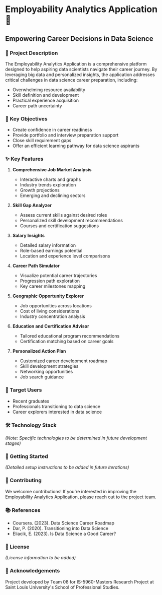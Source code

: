 # Employability Analytics Application 🚀
## Empowering Career Decisions in Data Science

### 📝 Project Description
The Employability Analytics Application is a comprehensive platform designed to help aspiring data scientists navigate their career journey. By leveraging big data and personalized insights, the application addresses critical challenges in data science career preparation, including:
- Overwhelming resource availability
- Skill definition and development
- Practical experience acquisition
- Career path uncertainty

### 🎯 Key Objectives
- Create confidence in career readiness
- Provide portfolio and interview preparation support
- Close skill requirement gaps
- Offer an efficient learning pathway for data science aspirants

### ✨ Key Features

1. **Comprehensive Job Market Analysis**
   - Interactive charts and graphs
   - Industry trends exploration
   - Growth projections
   - Emerging and declining sectors

2. **Skill Gap Analyzer**
   - Assess current skills against desired roles
   - Personalized skill development recommendations
   - Courses and certification suggestions

3. **Salary Insights**
   - Detailed salary information
   - Role-based earnings potential
   - Location and experience level comparisons

4. **Career Path Simulator**
   - Visualize potential career trajectories
   - Progression path exploration
   - Key career milestones mapping

5. **Geographic Opportunity Explorer**
   - Job opportunities across locations
   - Cost of living considerations
   - Industry concentration analysis

6. **Education and Certification Advisor**
   - Tailored educational program recommendations
   - Certification matching based on career goals

7. **Personalized Action Plan**
   - Customized career development roadmap
   - Skill development strategies
   - Networking opportunities
   - Job search guidance

### 👥 Target Users
- Recent graduates
- Professionals transitioning to data science
- Career explorers interested in data science

### 🛠 Technology Stack
*(Note: Specific technologies to be determined in future development stages)*

### 🚀 Getting Started
*(Detailed setup instructions to be added in future iterations)*

### 🤝 Contributing
We welcome contributions! If you're interested in improving the Employability Analytics Application, please reach out to the project team.

### 📚 References
- Coursera. (2023). Data Science Career Roadmap
- Dar, P. (2020). Transitioning into Data Science
- Eliacik, E. (2023). Is Data Science a Good Career?

### 📜 License
*(License information to be added)*

### 🙏 Acknowledgements
Project developed by Team 08 for IS-5960-Masters Research Project at Saint Louis University's School of Professional Studies.
